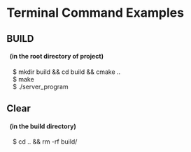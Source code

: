 # Terminal Command Examples
## BUILD
#### &ensp;(in the root directory of project)  
&emsp;$ mkdir build && cd build && cmake ..     
&emsp;$ make    
&emsp;$ ./server_program

## Clear
#### &ensp;(in the build directory)
&emsp;$ cd .. && rm -rf build/    

